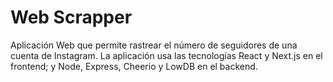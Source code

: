 # Web Scrapper

Aplicación Web que permite rastrear el número de seguidores de una cuenta de Instagram. La aplicación usa las tecnologías React y Next.js en el frontend; y Node, Express, Cheerio y LowDB en el backend.